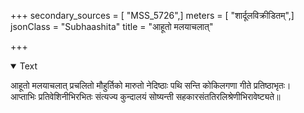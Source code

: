 +++
secondary_sources = [ "MSS_5726",]
meters = [ "शार्दूलविक्रीडितम्",]
jsonClass = "Subhaashita"
title = "आहूतो मलयाचलात्"

+++

<details open><summary>Text</summary>

आहूतो मलयाचलात् प्रचलितो मौहुर्तिको मारुतो नेदिष्ठाः पथि सन्ति कोकिलगणा गीते प्रतिष्ठाभृतः।  
आप्ताभिः प्रतिवेशिनीभिरभितः संत्यज्य कुन्दालयं सोष्यन्ती सहकारसंततिरलिश्रेणीभिरावेष्ट्यते॥
</details>
